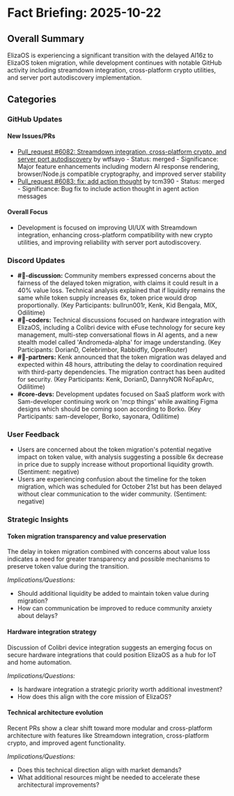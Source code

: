 # Fact Briefing: 2025-10-22

## Overall Summary
ElizaOS is experiencing a significant transition with the delayed AI16z to ElizaOS token migration, while development continues with notable GitHub activity including streamdown integration, cross-platform crypto utilities, and server port autodiscovery implementation.

## Categories

### GitHub Updates

#### New Issues/PRs
- [Pull_request #6082: Streamdown integration, cross-platform crypto, and server port autodiscovery](https://github.com/elizaOS/eliza/pull/6082) by wtfsayo - Status: merged - Significance: Major feature enhancements including modern AI response rendering, browser/Node.js compatible cryptography, and improved server stability
- [Pull_request #6083: fix: add action thought](None) by tcm390 - Status: merged - Significance: Bug fix to include action thought in agent action messages

#### Overall Focus
- Development is focused on improving UI/UX with Streamdown integration, enhancing cross-platform compatibility with new crypto utilities, and improving reliability with server port autodiscovery.

### Discord Updates
- **#💬-discussion:** Community members expressed concerns about the fairness of the delayed token migration, with claims it could result in a 40% value loss. Technical analysis explained that if liquidity remains the same while token supply increases 6x, token price would drop proportionally. (Key Participants: bullrun001r, Kenk, Kid Bengala, MIX, Odilitime)
- **#💬-coders:** Technical discussions focused on hardware integration with ElizaOS, including a Colibri device with eFuse technology for secure key management, multi-step conversational flows in AI agents, and a new stealth model called 'Andromeda-alpha' for image understanding. (Key Participants: DorianD, Celebrimbor, Rabbidfly, OpenRouter)
- **#🥇-partners:** Kenk announced that the token migration was delayed and expected within 48 hours, attributing the delay to coordination required with third-party dependencies. The migration contract has been audited for security. (Key Participants: Kenk, DorianD, DannyNOR NoFapArc, Odilitime)
- **#core-devs:** Development updates focused on SaaS platform work with Sam-developer continuing work on 'mcp things' while awaiting Figma designs which should be coming soon according to Borko. (Key Participants: sam-developer, Borko, sayonara, Odilitime)

### User Feedback
- Users are concerned about the token migration's potential negative impact on token value, with analysis suggesting a possible 6x decrease in price due to supply increase without proportional liquidity growth. (Sentiment: negative)
- Users are experiencing confusion about the timeline for the token migration, which was scheduled for October 21st but has been delayed without clear communication to the wider community. (Sentiment: negative)

### Strategic Insights

#### Token migration transparency and value preservation
The delay in token migration combined with concerns about value loss indicates a need for greater transparency and possible mechanisms to preserve token value during the transition.

*Implications/Questions:*
  - Should additional liquidity be added to maintain token value during migration?
  - How can communication be improved to reduce community anxiety about delays?

#### Hardware integration strategy
Discussion of Colibri device integration suggests an emerging focus on secure hardware integrations that could position ElizaOS as a hub for IoT and home automation.

*Implications/Questions:*
  - Is hardware integration a strategic priority worth additional investment?
  - How does this align with the core mission of ElizaOS?

#### Technical architecture evolution
Recent PRs show a clear shift toward more modular and cross-platform architecture with features like Streamdown integration, cross-platform crypto, and improved agent functionality.

*Implications/Questions:*
  - Does this technical direction align with market demands?
  - What additional resources might be needed to accelerate these architectural improvements?
